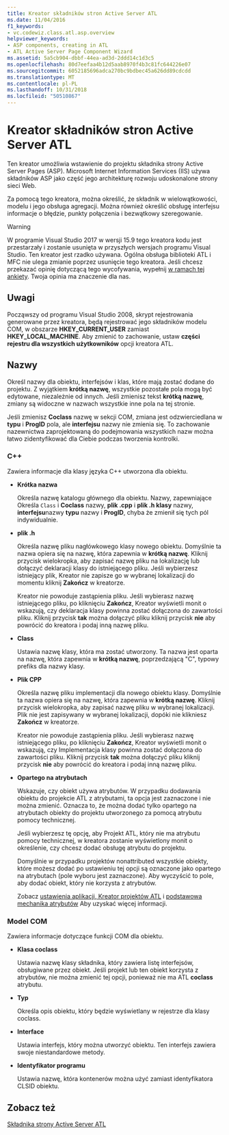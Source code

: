 ```yaml
---
title: Kreator składników stron Active Server ATL
ms.date: 11/04/2016
f1_keywords:
- vc.codewiz.class.atl.asp.overview
helpviewer_keywords:
- ASP components, creating in ATL
- ATL Active Server Page Component Wizard
ms.assetid: 5a5cb904-dbbf-44ea-ad3d-2ddd14c1d3c5
ms.openlocfilehash: 80d7eefaa4b12d5aab8970f4b3c81fc644226e07
ms.sourcegitcommit: 6052185696adca270bc9bdbec45a626dd89cdcdd
ms.translationtype: MT
ms.contentlocale: pl-PL
ms.lasthandoff: 10/31/2018
ms.locfileid: "50510867"
---
```

# <a name="atl-active-server-page-component-wizard"></a>Kreator składników stron Active Server ATL

Ten kreator umożliwia wstawienie do projektu składnika strony Active Server Pages (ASP). Microsoft Internet Information Services (IIS) używa składników ASP jako część jego architekturę rozwoju udoskonalone strony sieci Web.

Za pomocą tego kreatora, można określić, że składnik w wielowątkowości, modelu i jego obsługa agregacji. Można również określić obsługę interfejsu informacje o błędzie, punkty połączenia i bezwątkowy szeregowanie.

> [!WARNING]
> W programie Visual Studio 2017 w wersji 15.9 tego kreatora kodu jest przestarzały i zostanie usunięta w przyszłych wersjach programu Visual Studio. Ten kreator jest rzadko używana. Ogólna obsługa biblioteki ATL i MFC nie ulega zmianie poprzez usunięcie tego kreatora. Jeśli chcesz przekazać opinię dotyczącą tego wycofywania, wypełnij [w ramach tej ankiety](https://www.surveymonkey.com/r/QDWKKCN). Twoja opinia ma znaczenie dla nas.

## <a name="remarks"></a>Uwagi

Począwszy od programu Visual Studio 2008, skrypt rejestrowania generowane przez kreatora, będą rejestrować jego składników modelu COM, w obszarze **HKEY_CURRENT_USER** zamiast **HKEY_LOCAL_MACHINE**. Aby zmienić to zachowanie, ustaw **części rejestru dla wszystkich użytkowników** opcji kreatora ATL.

## <a name="names"></a>Nazwy

Określ nazwy dla obiektu, interfejsów i klas, które mają zostać dodane do projektu. Z wyjątkiem **krótką nazwę**, wszystkie pozostałe pola mogą być edytowane, niezależnie od innych. Jeśli zmienisz tekst **krótką nazwę**, zmiany są widoczne w nazwach wszystkie inne pola na tej stronie.

Jeśli zmienisz **Coclass** nazwę w sekcji COM, zmiana jest odzwierciedlana w **typu** i **ProgID** pola, ale **interfejsu** nazwy nie zmienia się. To zachowanie nazewnictwa zaprojektowaną do podejmowania wszystkich nazw można łatwo zidentyfikować dla Ciebie podczas tworzenia kontrolki.

### <a name="c"></a>C++

Zawiera informacje dla klasy języka C++ utworzona dla obiektu.

- **Krótka nazwa**

   Określa nazwę katalogu głównego dla obiektu. Nazwy, zapewniające Określa `Class` i **Coclass** nazwy, **plik .cpp** i **plik .h klasy** nazwy, **interfejsu**nazwy **typu** nazwy i **ProgID**, chyba że zmienił się tych pól indywidualnie.

- **plik .h**

   Określa nazwę pliku nagłówkowego klasy nowego obiektu. Domyślnie ta nazwa opiera się na nazwę, która zapewnia w **krótką nazwę**. Kliknij przycisk wielokropka, aby zapisać nazwę pliku na lokalizację lub dołączyć deklaracji klasy do istniejącego pliku. Jeśli wybierzesz istniejący plik, Kreator nie zapisze go w wybranej lokalizacji do momentu kliknij **Zakończ** w kreatorze.

   Kreator nie powoduje zastąpienia pliku. Jeśli wybierasz nazwę istniejącego pliku, po kliknięciu **Zakończ**, Kreator wyświetli monit o wskazują, czy deklaracja klasy powinna zostać dołączona do zawartości pliku. Kliknij przycisk **tak** można dołączyć pliku kliknij przycisk **nie** aby powrócić do kreatora i podaj inną nazwę pliku.

- **Class**

   Ustawia nazwę klasy, która ma zostać utworzony. Ta nazwa jest oparta na nazwę, która zapewnia w **krótką nazwę**, poprzedzającą "C", typowy prefiks dla nazwy klasy.

- **Plik CPP**

   Określa nazwę pliku implementacji dla nowego obiektu klasy. Domyślnie ta nazwa opiera się na nazwę, która zapewnia w **krótką nazwę**. Kliknij przycisk wielokropka, aby zapisać nazwę pliku w wybranej lokalizacji. Plik nie jest zapisywany w wybranej lokalizacji, dopóki nie klikniesz **Zakończ** w kreatorze.

   Kreator nie powoduje zastąpienia pliku. Jeśli wybierasz nazwę istniejącego pliku, po kliknięciu **Zakończ**, Kreator wyświetli monit o wskazują, czy Implementacja klasy powinna zostać dołączona do zawartości pliku. Kliknij przycisk **tak** można dołączyć pliku kliknij przycisk **nie** aby powrócić do kreatora i podaj inną nazwę pliku.

- **Opartego na atrybutach**

   Wskazuje, czy obiekt używa atrybutów. W przypadku dodawania obiektu do projekcie ATL z atrybutami, ta opcja jest zaznaczone i nie można zmienić. Oznacza to, że można dodać tylko opartego na atrybutach obiekty do projektu utworzonego za pomocą atrybutu pomocy technicznej.

   Jeśli wybierzesz tę opcję, aby Projekt ATL, który nie ma atrybutu pomocy technicznej, w kreatora zostanie wyświetlony monit o określenie, czy chcesz dodać obsługę atrybutu do projektu.

   Domyślnie w przypadku projektów nonattributed wszystkie obiekty, które możesz dodać po ustawieniu tej opcji są oznaczone jako opartego na atrybutach (pole wyboru jest zaznaczone). Aby wyczyścić to pole, aby dodać obiekt, który nie korzysta z atrybutów.

   Zobacz [ustawienia aplikacji, Kreator projektów ATL](../../atl/reference/application-settings-atl-project-wizard.md) i [podstawowa mechanika atrybutów](../../windows/basic-mechanics-of-attributes.md) Aby uzyskać więcej informacji.

### <a name="com"></a>Model COM

Zawiera informacje dotyczące funkcji COM dla obiektu.

- **Klasa coclass**

   Ustawia nazwę klasy składnika, który zawiera listę interfejsów, obsługiwane przez obiekt. Jeśli projekt lub ten obiekt korzysta z atrybutów, nie można zmienić tej opcji, ponieważ nie ma ATL **coclass** atrybutu.

- **Typ**

   Określa opis obiektu, który będzie wyświetlany w rejestrze dla klasy coclass.

- **Interface**

   Ustawia interfejs, który można utworzyć obiektu. Ten interfejs zawiera swoje niestandardowe metody.

- **Identyfikator programu**

   Ustawia nazwę, która kontenerów można użyć zamiast identyfikatora CLSID obiektu.

## <a name="see-also"></a>Zobacz też

[Składnika strony Active Server ATL](../../atl/reference/adding-an-atl-active-server-page-component.md)
